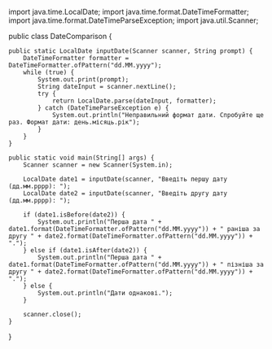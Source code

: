 import java.time.LocalDate;
import java.time.format.DateTimeFormatter;
import java.time.format.DateTimeParseException;
import java.util.Scanner;

public class DateComparison {
    
    public static LocalDate inputDate(Scanner scanner, String prompt) {
        DateTimeFormatter formatter = DateTimeFormatter.ofPattern("dd.MM.yyyy");
        while (true) {
            System.out.print(prompt);
            String dateInput = scanner.nextLine();
            try {
                return LocalDate.parse(dateInput, formatter);
            } catch (DateTimeParseException e) {
                System.out.println("Неправильний формат дати. Спробуйте ще раз. Формат дати: день.місяць.рік");
            }
        }
    }

    public static void main(String[] args) {
        Scanner scanner = new Scanner(System.in);

        LocalDate date1 = inputDate(scanner, "Введіть першу дату (дд.мм.рррр): ");
        LocalDate date2 = inputDate(scanner, "Введіть другу дату (дд.мм.рррр): ");

        if (date1.isBefore(date2)) {
            System.out.println("Перша дата " + date1.format(DateTimeFormatter.ofPattern("dd.MM.yyyy")) + " раніша за другу " + date2.format(DateTimeFormatter.ofPattern("dd.MM.yyyy")) + ".");
        } else if (date1.isAfter(date2)) {
            System.out.println("Перша дата " + date1.format(DateTimeFormatter.ofPattern("dd.MM.yyyy")) + " пізніша за другу " + date2.format(DateTimeFormatter.ofPattern("dd.MM.yyyy")) + ".");
        } else {
            System.out.println("Дати однакові.");
        }

        scanner.close();
    }
}
